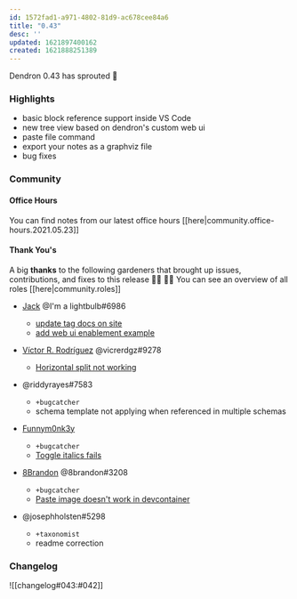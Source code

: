 ```yaml
---
id: 1572fad1-a971-4802-81d9-ac678cee84a6
title: "0.43"
desc: ''
updated: 1621897400162
created: 1621888251389
---
```


Dendron 0.43 has sprouted  🌱

### Highlights
- basic block reference support inside VS Code
- new tree view based on dendron's custom web ui
- paste file command
- export your notes as a graphviz file
- bug fixes

### Community

#### Office Hours

You can find notes from our latest office hours [[here|community.office-hours.2021.05.23]]

#### Thank You's

A big **thanks** to the following gardeners that brought up issues, contributions, and fixes to this release :man_farmer: :woman_farmer: 
You can see an overview of all roles [[here|community.roles]]

- [Jack](https://github.com/imalightbulb) @I'm a lightbulb#6986
  - [update tag docs on site](https://github.com/dendronhq/dendron-site/pull/94)
  - [add web ui enablement example](https://github.com/dendronhq/dendron-site/pull/95)

- [Víctor R. Rodríguez](https://github.com/vicrdguez) @vicrerdgz#9278 
  - [Horizontal split not working](https://github.com/dendronhq/dendron/issues/747)

- @riddyrayes#7583 
  - `+bugcatcher`
  - schema template not applying when referenced in multiple schemas

- [Funnym0nk3y](https://github.com/funnym0nk3y)
  - `+bugcatcher`
  - [Toggle italics fails](https://github.com/dendronhq/dendron/issues/751)

- [8Brandon](https://github.com/8brandon) @8brandon#3208
  - `+bugcatcher`
  - [Paste image doesn't work in devcontainer](https://github.com/dendronhq/dendron/issues/749)
- @josephholsten#5298 
  - `+taxonomist`
  - readme correction

### Changelog
![[changelog#043:#042]]
